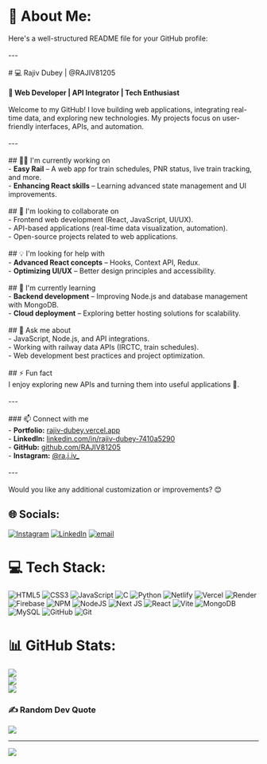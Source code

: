 # 💫 About Me:
Here's a well-structured README file for your GitHub profile:<br><br>---<br><br># 💻 Rajiv Dubey | @RAJIV81205  <br><br>**🚀 Web Developer | API Integrator | Tech Enthusiast**  <br><br>Welcome to my GitHub! I love building web applications, integrating real-time data, and exploring new technologies. My projects focus on user-friendly interfaces, APIs, and automation.  <br><br>---<br><br>## 👨‍💻 I'm currently working on  <br>- **Easy Rail** – A web app for train schedules, PNR status, live train tracking, and more.  <br>- **Enhancing React skills** – Learning advanced state management and UI improvements.  <br><br>## 🤝 I'm looking to collaborate on  <br>- Frontend web development (React, JavaScript, UI/UX).  <br>- API-based applications (real-time data visualization, automation).  <br>- Open-source projects related to web applications.  <br><br>## 💡 I'm looking for help with  <br>- **Advanced React concepts** – Hooks, Context API, Redux.  <br>- **Optimizing UI/UX** – Better design principles and accessibility.  <br><br>## 🌱 I'm currently learning  <br>- **Backend development** – Improving Node.js and database management with MongoDB.  <br>- **Cloud deployment** – Exploring better hosting solutions for scalability.  <br><br>## 💬 Ask me about  <br>- JavaScript, Node.js, and API integrations.  <br>- Working with railway data APIs (IRCTC, train schedules).  <br>- Web development best practices and project optimization.  <br><br>## ⚡ Fun fact  <br>I enjoy exploring new APIs and turning them into useful applications 🚀.  <br><br>---<br><br>### 📫 Connect with me  <br>- **Portfolio:** [rajiv-dubey.vercel.app](https://rajiv-dubey.vercel.app/)  <br>- **LinkedIn:** [linkedin.com/in/rajiv-dubey-7410a5290](https://www.linkedin.com/in/rajiv-dubey-7410a5290)  <br>- **GitHub:** [github.com/RAJIV81205](https://github.com/RAJIV81205)  <br>- **Instagram:** [@ra.j.iv_](https://instagram.com/ra.j.iv_)  <br><br>---<br><br>Would you like any additional customization or improvements? 😊


## 🌐 Socials:
[![Instagram](https://img.shields.io/badge/Instagram-%23E4405F.svg?logo=Instagram&logoColor=white)](https://instagram.com/ra.j.iv_) [![LinkedIn](https://img.shields.io/badge/LinkedIn-%230077B5.svg?logo=linkedin&logoColor=white)](https://linkedin.com/in/rajiv-dubey-7410a5290) [![email](https://img.shields.io/badge/Email-D14836?logo=gmail&logoColor=white)](mailto:lucky81205@gmail.com) 

# 💻 Tech Stack:
![HTML5](https://img.shields.io/badge/html5-%23E34F26.svg?style=for-the-badge&logo=html5&logoColor=white) ![CSS3](https://img.shields.io/badge/css3-%231572B6.svg?style=for-the-badge&logo=css3&logoColor=white) ![JavaScript](https://img.shields.io/badge/javascript-%23323330.svg?style=for-the-badge&logo=javascript&logoColor=%23F7DF1E) ![C](https://img.shields.io/badge/c-%2300599C.svg?style=for-the-badge&logo=c&logoColor=white) ![Python](https://img.shields.io/badge/python-3670A0?style=for-the-badge&logo=python&logoColor=ffdd54) ![Netlify](https://img.shields.io/badge/netlify-%23000000.svg?style=for-the-badge&logo=netlify&logoColor=#00C7B7) ![Vercel](https://img.shields.io/badge/vercel-%23000000.svg?style=for-the-badge&logo=vercel&logoColor=white) ![Render](https://img.shields.io/badge/Render-%46E3B7.svg?style=for-the-badge&logo=render&logoColor=white) ![Firebase](https://img.shields.io/badge/firebase-%23039BE5.svg?style=for-the-badge&logo=firebase) ![NPM](https://img.shields.io/badge/NPM-%23CB3837.svg?style=for-the-badge&logo=npm&logoColor=white) ![NodeJS](https://img.shields.io/badge/node.js-6DA55F?style=for-the-badge&logo=node.js&logoColor=white) ![Next JS](https://img.shields.io/badge/Next-black?style=for-the-badge&logo=next.js&logoColor=white) ![React](https://img.shields.io/badge/react-%2320232a.svg?style=for-the-badge&logo=react&logoColor=%2361DAFB) ![Vite](https://img.shields.io/badge/vite-%23646CFF.svg?style=for-the-badge&logo=vite&logoColor=white) ![MongoDB](https://img.shields.io/badge/MongoDB-%234ea94b.svg?style=for-the-badge&logo=mongodb&logoColor=white) ![MySQL](https://img.shields.io/badge/mysql-4479A1.svg?style=for-the-badge&logo=mysql&logoColor=white) ![GitHub](https://img.shields.io/badge/github-%23121011.svg?style=for-the-badge&logo=github&logoColor=white) ![Git](https://img.shields.io/badge/git-%23F05033.svg?style=for-the-badge&logo=git&logoColor=white)
# 📊 GitHub Stats:
![](https://github-readme-stats.vercel.app/api?username=RAJIV81205&theme=holi&hide_border=false&include_all_commits=true&count_private=true)<br/>
![](https://github-readme-streak-stats.herokuapp.com/?user=RAJIV81205&theme=holi&hide_border=false)<br/>
![](https://github-readme-stats.vercel.app/api/top-langs/?username=RAJIV81205&theme=holi&hide_border=false&include_all_commits=true&count_private=true&layout=compact)

### ✍️ Random Dev Quote
![](https://quotes-github-readme.vercel.app/api?type=horizontal&theme=radical)

---
[![](https://visitcount.itsvg.in/api?id=RAJIV81205&icon=0&color=0)](https://visitcount.itsvg.in)

<!-- Proudly created with GPRM ( https://gprm.itsvg.in ) -->
